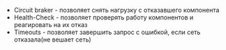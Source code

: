 * Circuit braker - позволяет снять нагрузку с отказавшего компонента
* Health-Check - позволяет проверять работу компонентов и реагировать на их отказ
* Timeouts - позволяет завершить запрос с ошибкой, если сеть отказала(не вешает сеть)